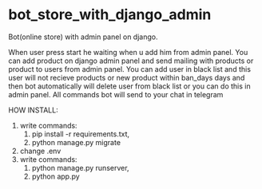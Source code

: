 # bot_store_with_django_admin
Bot(online store) with admin panel on django.

When user press start he waiting when u add him from admin panel. 
You can add product on django admin panel and send mailing with products or product to users from admin panel.
You can add user in black list and this user will not recieve products or new product within ban_days days
and then bot automatically will delete user from black list or you can do this in admin panel.
All commands bot will send to your chat in telegram

HOW INSTALL:
1) write commands: 
    1. pip install -r requirements.txt,
    2. python manage.py migrate
2) change .env
3) write commands: 
    1. python manage.py runserver,
    2. python app.py
